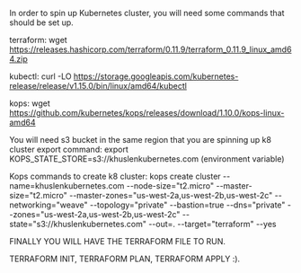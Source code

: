 In order to spin up Kubernetes cluster, you will need some commands that should be set up.

terraform:
wget https://releases.hashicorp.com/terraform/0.11.9/terraform_0.11.9_linux_amd64.zip

kubectl:
curl -LO https://storage.googleapis.com/kubernetes-release/release/v1.15.0/bin/linux/amd64/kubectl

kops:
wget https://github.com/kubernetes/kops/releases/download/1.10.0/kops-linux-amd64

You will need s3 bucket in the same region that you are spinning up k8 cluster
export command:
export KOPS_STATE_STORE=s3://khuslenkubernetes.com
(environment variable)

Kops commands to create k8 cluster:
kops create cluster --name=khuslenkubernetes.com     --node-size="t2.micro"   --master-size="t2.micro"    --master-zones="us-west-2a,us-west-2b,us-west-2c"   --networking="weave"    --topology="private"         --bastion=true  --dns="private"      --zones="us-west-2a,us-west-2b,us-west-2c"    --state="s3://khuslenkubernetes.com"      --out=.    --target="terraform"   --yes

FINALLY YOU WILL HAVE THE TERRAFORM FILE TO RUN.

TERRAFORM INIT,
TERRAFORM PLAN,
TERRAFORM APPLY
 :).
